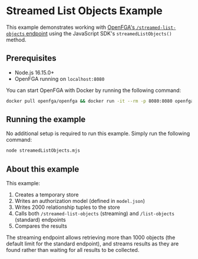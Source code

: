# Streamed List Objects Example

This example demonstrates working with [OpenFGA's `/streamed-list-objects` endpoint](https://openfga.dev/api/service#/Relationship%20Queries/StreamedListObjects) using the JavaScript SDK's `streamedListObjects()` method.

## Prerequisites

- Node.js 16.15.0+
- OpenFGA running on `localhost:8080`

You can start OpenFGA with Docker by running the following command:

```bash
docker pull openfga/openfga && docker run -it --rm -p 8080:8080 openfga/openfga run
```

## Running the example

No additional setup is required to run this example. Simply run the following command:

```bash
node streamedListObjects.mjs
```

## About this example

This example:
1. Creates a temporary store
2. Writes an authorization model (defined in `model.json`)
3. Writes 2000 relationship tuples to the store
4. Calls both `/streamed-list-objects` (streaming) and `/list-objects` (standard) endpoints
5. Compares the results

The streaming endpoint allows retrieving more than 1000 objects (the default limit for the standard endpoint), and streams results as they are found rather than waiting for all results to be collected.
